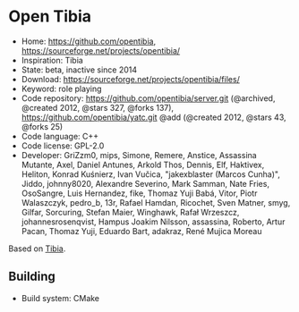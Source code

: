 # Open Tibia

- Home: https://github.com/opentibia, https://sourceforge.net/projects/opentibia/
- Inspiration: Tibia
- State: beta, inactive since 2014
- Download: https://sourceforge.net/projects/opentibia/files/
- Keyword: role playing
- Code repository: https://github.com/opentibia/server.git (@archived, @created 2012, @stars 327, @forks 137), https://github.com/opentibia/yatc.git @add (@created 2012, @stars 43, @forks 25)
- Code language: C++
- Code license: GPL-2.0
- Developer: GriZzm0, mips, Simone, Remere, Anstice, Assassina Mutante, Axel, Daniel Antunes, Arkold Thos, Dennis, Elf, Haktivex, Heliton, Konrad Kuśnierz, Ivan Vučica, "jakexblaster (Marcos Cunha)", Jiddo, johnny8020, Alexandre Severino, Mark Samman, Nate Fries, OsoSangre, Luis Hernandez, fike, Thomaz Yuji Babá, Vitor, Piotr Walaszczyk, pedro_b, 13r, Rafael Hamdan, Ricochet, Sven Matner, smyg, Gilfar, Sorcuring, Stefan Maier, Winghawk, Rafał Wrzeszcz, johannesrosenqvist, Hampus Joakim Nilsson, assassina, Roberto, Artur Pacan, Thomaz Yuji, Eduardo Bart, adakraz, René Mujica Moreau

Based on [Tibia](https://tibia.fandom.com/wiki/CipSoft_GmbH).

## Building

- Build system: CMake

